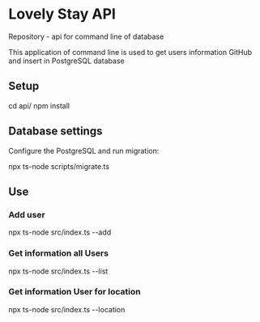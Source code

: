 # Lovely Stay API 
Repository  - api  for command line of database 

This application of command  line is used to get users information GitHub and insert in PostgreSQL database

## Setup
cd api/
npm install

## Database settings

Configure the  PostgreSQL and  run  migration:

npx ts-node scripts/migrate.ts

## Use

### Add user

npx ts-node src/index.ts --add <username>

### Get information all Users

npx ts-node src/index.ts --list

### Get information User for location

npx ts-node src/index.ts --location <location>
